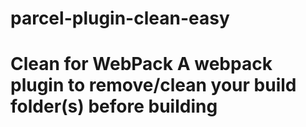 # parcel-plugin-clean-easy
# Clean for WebPack A webpack plugin to remove/clean your build folder(s) before building
